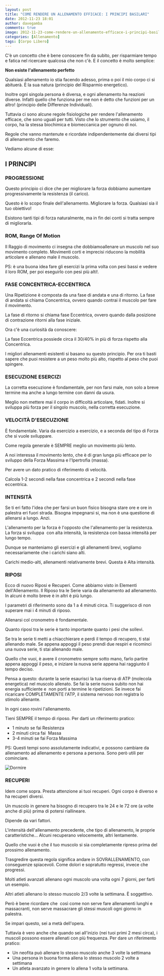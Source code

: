 ```yaml
---
layout: post
title: "COME RENDERE UN ALLENAMENTO EFFICACE: I PRINCIPI BASILARI"
date: 2012-11-23 18:01
author: davegamba
comments: true
image: 2012-11-23-come-rendere-un-allenamento-efficace-i-principi-basilari.jpg
categories: [Allenamento]
tags: [Corpo Libero]
---
```


C'è un concetto che è bene conoscere fin da subito, per risparmiare tempo e fatica nel ricercare qualcosa che non c'è. E il concetto è molto semplice:

**Non esiste l'allenamento perfetto**

Qualsiasi allenamento io stia facendo adesso, prima o poi il mio corpo ci si abituerà.
È la sua natura (principio del Risparmio energetico).

Inoltre ogni singola persona è diversa, e ogni allenamento ha reazioni diverse.
Infatti quello che funziona per me non è detto che funzioni per un altro! (principio delle Differenze Individuali).

Tuttavia ci sono alcune regole fisiologiche per rendere l'allenamento efficace, che sono uguali per tutti. Visto che lo strumento che usiamo, il corpo, ha la stessa biochimica e biomeccanica per ognuno di noi.

Regole che vanno mantenute e ricordate indipendentemente dai diversi tipi di allenamento che faremo.

Vediamo alcune di esse:

## I PRINCIPI

### PROGRESSIONE

Questo principio ci dice che per migliorare la forza dobbiamo aumentare progressivamente la resistenza (il carico).

Questo è lo scopo finale dell'allenamento. Migliorare la forza. Qualsiasi sia il tuo obiettivo!

Esistono tanti tipi di forza naturalmente, ma in fin dei conti si tratta sempre di migliorarla.

### ROM, Range Of Motion

Il Raggio di movimento ci insegna che dobbiamoallenare un muscolo nel suo movimento completo. Movimenti corti e imprecisi riducono la mobilità articolare e allenano male il muscolo.

PS: è una buona idea fare gli esercizi la prima volta con pesi bassi e vedere il loro ROM, per poi eseguirlo con pesi più alti!.

### FASE CONCENTRICA-ECCENTRICA

Una Ripetizione è composta da una fase di andata e una di ritorno. La fase di andata si chiama Concentrica, ovvero quando contrai il muscolo per fare il movimento.

La fase di ritorno si chiama fase Eccentrica, ovvero quando dalla posizione di contrazione ritorni alla fase iniziale.

Ora c'è una curiosità da conoscere:

La fase Eccentrica possiede circa il 30/40% in più di forza rispetto alla Concentrica.

I migliori allenamenti esistenti si basano su questo principio. Per ora ti basti sapere che puoi resistere a un peso molto più alto, rispetto al peso che puoi spingere.

### ESECUZIONE ESERCIZI

La corretta esecuzione è fondamentale, per non farsi male, non solo a breve termine ma anche a lungo termine con danni da usura.

Meglio non mettere mai il corpo in difficoltà articolare, fidati. Inoltre si sviluppa più forza per il singolo muscolo, nella corretta esecuzione.

### VELOCITÀ D'ESECUZIONE

È fondamentale. Varia da esercizio a esercizio, e a seconda del tipo di Forza che si vuole sviluppare.

Come regola generale è SEMPRE meglio un movimento più lento.

A noi interessa il movimento lento, che è di gran lunga più efficace per lo sviluppo della Forza Massima e l'Ipertrofia (massa).

Per avere un dato pratico di riferimento di velocità.

Calcola 1-2 secondi nella fase concentrica e 2 secondi nella fase eccentrica.

### INTENSITÀ

Se ti eri fatto l'idea che per farsi un buon fisico bisogna stare ore e ore in palestra eri fuori strada. Bisogna impegnarsi si, ma non è una questione di allenarsi a lungo. Anzi.

L'allenamento per la forza è l'opposto che l'allenamento per la resistenza. La forza si sviluppa  con alta intensità, la resistenza con bassa intensità per lungo tempo.

Dunque se manteniamo gli esercizi e gli allenamenti brevi, vogliamo necessariamente che i carichi siano alti.

Carichi medio-alti, allenamenti relativamente brevi.
Questa è Alta intensità.

### RIPOSI

Ecco di nuovo Riposi e Recuperi. Come abbiamo visto in Elementi dell'Allenamento.
Il Riposo tra le Serie varia da allenamento ad allenamento. In alcuni è molto breve è in altri è più lungo.

I parametri di riferimento sono da 1 a 4 minuti circa. Ti suggerisco di non superare mai i 4 minuti di riposo.

Allenarsi col cronometro è fondamentale.


Quanto riposi tra le serie è tanto importante quanto i pesi che sollevi.

Se tra le serie ti metti a chiacchierare e perdi il tempo di recupero, ti stai allenando male.
Se appena appoggi il peso prendi due respiri e ricominci una nuova serie, ti stai allenando male.

Quello che vuoi, è avere il cronometro sempre sotto mano, farlo partire appena appoggi il peso, e iniziare la nuova serie appena hai raggiunto il tempo deciso.

Pensa a questo: durante la serie esaurisci la tua riserva di ATP (molecola energetica) nel muscolo allenato. Se fai la serie nuova subito non hai energia sufficiente e  non porti a termine le ripetizioni.
Se invece fai ricaricare COMPLETAMENTE l'ATP, il sistema nervoso non registra lo stimolo allenante.


In ogni caso rovini l'allenamento.

Tieni SEMPRE il tempo di riposo. Per darti un riferimento pratico:

- 1 minuto se fai Resistenza
- 2 minuti circa fai  Massa
- 3-4 minuti se fai Forza Massima

PS: Questi tempi sono assolutamente indicativi, e possono cambiare da allenamento ad allenamento e persona a persona. Sono però utili per cominciare.

![Dormire]({{site.images_root}}2012-11-23-come-rendere-un-allenamento-efficace-i-principi-basilari-1.jpg)


### RECUPERI

Idem come sopra. Presta attenzione ai tuoi recuperi. Ogni corpo è diverso e ha recuperi diversi.

Un muscolo in genere ha bisogno di recupero tra le 24 e le 72 ore (a volte anche di più) prima di potersi riallineare.

Dipende da vari fattori.

L'intensità dell'allenamento precedente, che tipo di allenamento, le proprie caratteristiche... Alcuni recuperano velocemente, altri lentamente.

Quello che vuoi è che il tuo muscolo si sia completamente ripreso prima del prossimo allenamento.

Trasgredire questa regola significa andare in SOVRALLENAMENTO, con conseguenze spiacevoli. Come dolori e sopratutto regressi, invece che progressi.

Molti atleti avanzati allenano ogni muscolo una volta ogni 7 giorni, per farti un esempio.

Altri atleti allenano lo stesso muscolo 2/3 volte la settimana. È soggettivo.


Però è bene ricordare che  così come non serve fare allenamenti lunghi e massacranti, non serve massacrare gli stessi muscoli ogni giorno in palestra.

Se impari questo, sei a metà dell'opera.

Tuttavia è vero anche che quando sei all'inizio (nei tuoi primi 2 mesi circa), i muscoli possono essere allenati con più frequenza.
Per dare un riferimento pratico:

* Un neofita può allenare lo stesso muscolo anche 3 volte la settimana
* Una persona in buona forma allena lo stesso muscolo 2 volte a settimana
* Un atleta avanzato in genere lo allena 1 volta la settimana.
